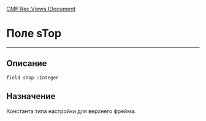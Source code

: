 ﻿---
Link: CMP.Rec.Views.IDocument.@sTop
---

<!---  Навигация
[Имя проекта](#) :
-->
[CMP.Rec.Views.IDocument](Default)

# Поле sTop
---

## Описание

    field sTop :Integer

<!--
## Аргументы{#Args}

### Аргумент1

Описание аргумента 1
-->

## Назначение

Константа типа настройки для верхнего фрейма.

<!--
## Пример

    sTop...
-->


